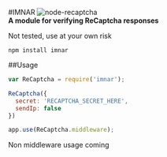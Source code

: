 #IMNAR
![node-recaptcha](http://i.imgur.com/7xGreb1.png)  
**A module for verifying ReCaptcha responses**

Not tested, use at your own risk

`npm install imnar`

##Usage

````javascript
var ReCaptcha = require('imnar');

ReCaptcha({
  secret: 'RECAPTCHA_SECRET_HERE',
  sendIp: false
})

app.use(ReCaptcha.middleware);

````

Non middleware usage coming
